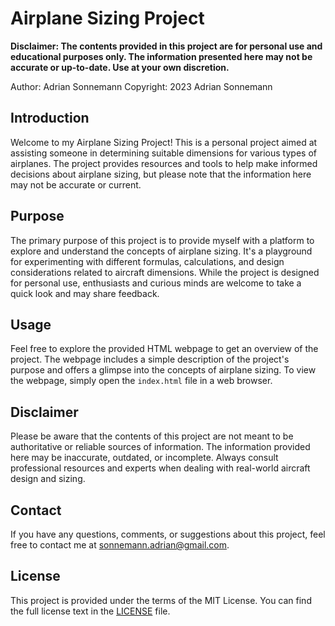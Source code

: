 # Airplane Sizing Project

**Disclaimer: The contents provided in this project are for personal use and educational purposes only. The information presented here may not be accurate or up-to-date. Use at your own discretion.**

Author: Adrian Sonnemann
Copyright: 2023 Adrian Sonnemann

## Introduction

Welcome to my Airplane Sizing Project! This is a personal project aimed at assisting someone in determining suitable dimensions for various types of airplanes. The project provides resources and tools to help make informed decisions about airplane sizing, but please note that the information here may not be accurate or current.

## Purpose

The primary purpose of this project is to provide myself with a platform to explore and understand the concepts of airplane sizing. It's a playground for experimenting with different formulas, calculations, and design considerations related to aircraft dimensions. While the project is designed for personal use, enthusiasts and curious minds are welcome to take a quick look and may share feedback.

## Usage

Feel free to explore the provided HTML webpage to get an overview of the project. The webpage includes a simple description of the project's purpose and offers a glimpse into the concepts of airplane sizing. To view the webpage, simply open the `index.html` file in a web browser.

## Disclaimer

Please be aware that the contents of this project are not meant to be authoritative or reliable sources of information. The information provided here may be inaccurate, outdated, or incomplete. Always consult professional resources and experts when dealing with real-world aircraft design and sizing.

## Contact

If you have any questions, comments, or suggestions about this project, feel free to contact me at [sonnemann.adrian@gmail.com](mailto:sonnemann.adrian@gmail.com).

## License

This project is provided under the terms of the MIT License. You can find the full license text in the [LICENSE](LICENSE) file.
